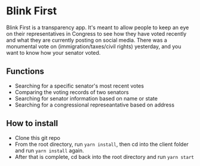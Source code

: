 # Blink First

Blink First is a transparency app. It's meant to allow people to keep an eye on their representatives in Congress to see how they have voted recently and what they are currently posting on social media. There was a monumental vote on (immigration/taxes/civil rights) yesterday, and you want to know how your senator voted.

## Functions

- Searching for a specific senator's most recent votes
- Comparing the voting records of two senators
- Searching for senator information based on name or state
- Searching for a congressional represeantative based on address

## How to install

- Clone this git repo
- From the root directory, run `yarn install`, then cd into the client folder and run `yarn install` again. 
- After that is complete, cd back into the root directory and run `yarn start`